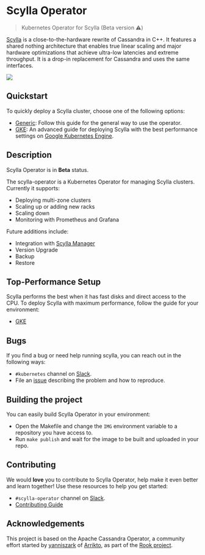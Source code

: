 # Scylla Operator
> Kubernetes Operator for Scylla (Beta version :warning:)

[Scylla](https://www.scylladb.com) is a close-to-the-hardware rewrite of Cassandra in C++. It features a shared nothing architecture that enables true linear scaling and major hardware optimizations that achieve ultra-low latencies and extreme throughput. It is a drop-in replacement for Cassandra and uses the same interfaces.

![](logo.png)

## Quickstart

To quickly deploy a Scylla cluster, choose one of the following options:

* [Generic](docs/source/generic.md): Follow this guide for the general way to use the operator.
* [GKE](docs/source/gke.md): An advanced guide for deploying Scylla with the best performance settings on [Google Kubernetes Engine](https://cloud.google.com/kubernetes-engine).

## Description

Scylla Operator is in **Beta** status.

The scylla-operator is a Kubernetes Operator for managing Scylla clusters. Currently it supports:
* Deploying multi-zone clusters
* Scaling up or adding new racks
* Scaling down
* Monitoring with Prometheus and Grafana

Future additions include:
* Integration with [Scylla Manager](https://docs.scylladb.com/operating-scylla/manager/)
* Version Upgrade
* Backup
* Restore


## Top-Performance Setup

Scylla performs the best when it has fast disks and direct access to the CPU. To deploy Scylla with maximum performance, follow the guide for your environment:
* [GKE](docs/source/gke.md)


## Bugs

If you find a bug or need help running scylla, you can reach out in the following ways:
* `#kubernetes` channel on [Slack](https://scylladb-users-slackin.herokuapp.com/).
* File an [issue](https://github.com/scylladb/scylla-operator/issues) describing the problem and how to reproduce.

## Building the project

You can easily build Scylla Operator in your environment:
* Open the Makefile and change the `IMG` environment variable to a repository you have access to.
* Run `make publish` and wait for the image to be built and uploaded in your repo.

## Contributing

We would **love** you to contribute to Scylla Operator, help make it even better and learn together! Use these resources to help you get started:
* `#scylla-operator` channel on [Slack](https://scylladb-users-slackin.herokuapp.com/).
* [Contributing Guide](docs/source/contributing.md)

## Acknowledgements

This project is based on the Apache Cassandra Operator, a community effort started by [yanniszark](https://github.com/yanniszark) of [Arrikto](https://www.arrikto.com/), as part of the [Rook project](https://rook.io/).


